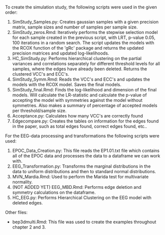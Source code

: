 To create the simulation study, the following scripts were used in the given order:
1. SimStudy_Samples.py: Creates gaussian samples with a given precision matrix, sample sizes and number of samples per sample size.
2. SimStudy_zeros.Rmd: Iteratively performs the stepwise selection model for each sample created in the previous script, with LRT, p-value 0.05, 100 iterations in a random search. The script updates the models with the RCOX function of the 'gRc' package and returns the updated precision matrices and updated log-likelihoods.
3. HC_SimStudy.py: Performs hierarchical clustering on the partial variances and correlations separately for different threshold levels for all samples, where the edges have already been deleted. Returns the clustered VCC's and ECC's.
4. SimStudy_Symm.Rmd: Reads the VCC's and ECC's and updates the models with the RCOX model. Saves the final models.
5. SimStudy_final.Rmd: Finds the log-likelihood and dimension of the final models. Will calculate the LR-statistic and calculate the p-value of accepting the model with symmetries against the model without symmetries. Also makes a summary of percentage of accepted models per threshold/sample size.
6. Acceptance.py: Calculates how many VCC's are correctly found
7. Edgecompare.py: Creates the tables on information for the edges found in the paper, such as total edges found, correct edges found, etc..

For the EEG-data processing and transformations the following scripts were used:
1. EPOC_Data_Creation.py: This file reads the EP1.01.txt file which contains all of the EPOC data and processes the data to a dataframe we can work with.
2. EEG_Transformation.py: Transforms the marginal distributions in the data to uniform distributions and then to  standard normal distributions.
5. MVN_Mardia.Rmd: Used to perform the Marida test for multivariate normality.
3. (NOT ADDED YET) EEG_MBD.Rmd: Performs edge deletion and symmetry calculations on the dataframe.
4. HC_EEG.py: Performs Hierarchical Clustering on the EEG model with deleted edges.

Other files:
- bep3dmulti.Rmd: This file was used to create the examples throughout chapter 2 and 3.
